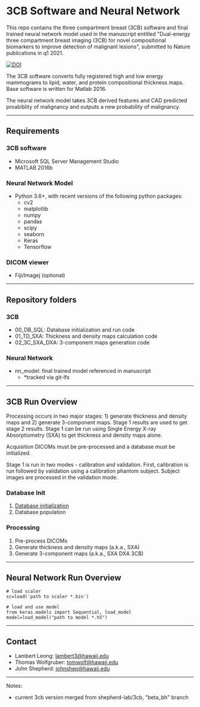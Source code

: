 # 3CB Software and Neural Network

This repo contains the three compartment breast (3CB) software and
final trained neural network model used in the manuscript entitled "Dual-energy
three compartment breast imaging (3CB) for novel compositional biomarkers to
improve detection of malignant lesions", submitted to Nature publications in q1 2021. 


[![DOI](https://zenodo.org/badge/348485528.svg)](https://zenodo.org/badge/latestdoi/348485528)


The 3CB software converts fully registered high and low energy mammograms to lipid, water, and protein compositional thickness maps. Base software is written for Matlab 2016.


The neural network model takes 3CB derived features and CAD predicted proabiblity of malignancy and outputs a new probability of malignancy.

---
## Requirements

### 3CB software
* Microsoft SQL Server Management Studio
* MATLAB 2016b 

### Neural Network Model
- Python 3.6+, with recent versions of the following python packages:
    - cv2
    - matplotlib
    - numpy
    - pandas
    - scipy
    - seaborn
    - Keras
    - Tensorflow

### DICOM viewer
* Fiji/Imagej (optional)

---
## Repository folders

### 3CB
* 00_DB_SQL: Database initialization and run code
* 01_TD_SXA: Thickness and density maps calculation code
* 02_3C_SXA_DXA: 3-component maps generation code

### Neural Network
* nn_model: final trained model referenced in manuscript
    * *tracked via git-lfs

---

## 3CB Run Overview

Processing occurs in two major stages: 1) generate thickness and density maps and 2) generate 3-component maps.
Stage 1 results are used to get stage 2 results. Stage 1 can be run using Single Energy X-ray Absorptiometry (SXA)
to get thickness and density maps alone.

Acquisition DICOMs must be pre-processed and a database must be initialized.

Stage 1 is run in two modes - calibration and validation. First, calibration is run followed by validation using
a calibration phantom subject. Subject images are processed in the validation mode.


### Database Init
1. [Database initialization](documentation/setup.md)
2. Database population <link>

### Processing
1. Pre-process DICOMs <link>
2. Generate thickness and density maps (a.k.a., SXA) <link>
3. Generate 3-component maps (a.k.a., SXA DXA 3CB) <link>

---
## Neural Network Run Overview
```python:
# load scaler
sc=load('path to scaler *.bin')

# load and use model
from keras.models import Sequential, load_model
model=load_model("path to model *.h5")

```

---
## Contact

- Lambert Leong: [lambert3@hawaii.edu](lambertleong.com)
- Thomas Wolfgruber: [tomwolf@hawaii.edu](tomwolf@hawaii.edu)
- John Shepherd: [johnshep@hawaii.edu ](johnshep@hawaii.edu )

---
Notes:
- current 3cb version merged from shepherd-lab/3cb, "beta_bh" branch